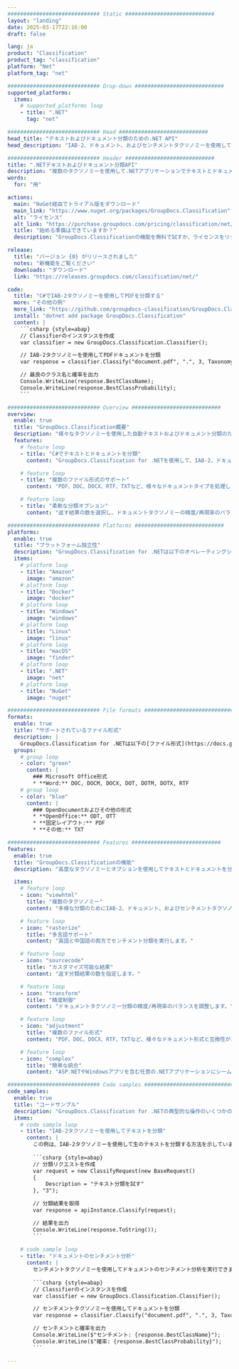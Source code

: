 ```yaml
---
############################# Static ############################
layout: "landing"
date: 2025-03-17T22:16:00
draft: false

lang: ja
product: "Classification"
product_tag: "classification"
platform: "Net"
platform_tag: "net"

############################# Drop-down ############################
supported_platforms:
  items:
    # supported_platforms loop
    - title: ".NET"
      tag: "net"

############################# Head ############################
head_title: "テキストおよびドキュメント分類のための.NET API"
head_description: "IAB-2、ドキュメント、およびセンチメントタクソノミーを使用してテキストおよびドキュメントを分類するためのC# .NET API。PDF、DOC、DOCX、RTF、TXTなど様々な形式のコンテンツを分類します。"

############################# Header ############################
title: ".NETテキストおよびドキュメント分類API"
description: "複数のタクソノミーを使用して.NETアプリケーションでテキストとドキュメントを分類します。"
words:
  for: "用"

actions:
  main: "NuGet経由でトライアル版をダウンロード"
  main_link: "https://www.nuget.org/packages/GroupDocs.Classification"
  alt: "ライセンス"
  alt_link: "https://purchase.groupdocs.com/pricing/classification/net/"
  title: "始める準備はできていますか？"
  description: "GroupDocs.Classificationの機能を無料で試すか、ライセンスをリクエストしてください"

release:
  title: "バージョン {0} がリリースされました"
  notes: "新機能をご覧ください"
  downloads: "ダウンロード"
  link: "https://releases.groupdocs.com/classification/net/"

code:
  title: "C#でIAB-2タクソノミーを使用してPDFを分類する"
  more: "その他の例"
  more_link: "https://github.com/groupdocs-classification/GroupDocs.Classification-for-.NET"
  install: "dotnet add package GroupDocs.Classification"
  content: |
    ```csharp {style=abap}   
    // Classifierのインスタンスを作成
    var classifier = new GroupDocs.Classification.Classifier();

    // IAB-2タクソノミーを使用してPDFドキュメントを分類
    var response = classifier.Classify("document.pdf", ".", 3, Taxonomy.Iab2);

    // 最良のクラス名と確率を出力
    Console.WriteLine(response.BestClassName);
    Console.WriteLine(response.BestClassProbability);
    ```

############################# Overview ############################
overview:
  enable: true
  title: "GroupDocs.Classification概要"
  description: "様々なタクソノミーを使用した自動テキストおよびドキュメント分類のための.NETソリューション。"
  features:
    # feature loop
    - title: "C#でテキストとドキュメントを分類"
      content: "GroupDocs.Classification for .NETを使用して、IAB-2、ドキュメント、およびセンチメントタクソノミーでコンテンツを簡単に分類します。"

    # feature loop
    - title: "複数のファイル形式のサポート"
      content: "PDF、DOC、DOCX、RTF、TXTなど、様々なドキュメントタイプを処理します。"

    # feature loop
    - title: "柔軟な分類オプション"
      content: "返す結果の数を選択し、ドキュメントタクソノミーの精度/再現率のバランスを調整します。"

############################# Platforms ############################
platforms:
  enable: true
  title: "プラットフォーム独立性"
  description: "GroupDocs.Classification for .NETは以下のオペレーティングシステム、フレームワーク、およびパッケージマネージャーをサポートしています"
  items:
    # platform loop
    - title: "Amazon"
      image: "amazon"
    # platform loop
    - title: "Docker"
      image: "docker"
    # platform loop
    - title: "Windows"
      image: "windows"
    # platform loop
    - title: "Linux"
      image: "linux"
    # platform loop
    - title: "macOS"
      image: "finder"
    # platform loop
    - title: ".NET"
      image: "net"
    # platform loop
    - title: "NuGet"
      image: "nuget"

############################# File formats ############################
formats:
  enable: true
  title: "サポートされているファイル形式"
  description: |
    GroupDocs.Classification for .NETは以下の[ファイル形式](https://docs.groupdocs.com/classification/net/supported-document-formats/)での操作をサポートしています。
  groups:
    # group loop
    - color: "green"
      content: |
        ### Microsoft Office形式
        * **Word:** DOC, DOCM, DOCX, DOT, DOTM, DOTX, RTF
    # group loop
    - color: "blue"
      content: |
        ### OpenDocumentおよびその他の形式
        * **OpenOffice:** ODT, OTT
        * **固定レイアウト:** PDF
        * **その他:** TXT

############################# Features ############################
features:
  enable: true
  title: "GroupDocs.Classificationの機能"
  description: "高度なタクソノミーとオプションを使用してテキストとドキュメントを分類します。"

  items:
    # feature loop
    - icon: "viewhtml"
      title: "複数のタクソノミー"
      content: "多様な分類のためにIAB-2、ドキュメント、およびセンチメントタクソノミーをサポートします。"

    # feature loop
    - icon: "rasterize"
      title: "多言語サポート"
      content: "英語と中国語の両方でセンチメント分類を実行します。"

    # feature loop
    - icon: "sourcecode"
      title: "カスタマイズ可能な結果"
      content: "返す分類結果の数を指定します。"

    # feature loop
    - icon: "transform"
      title: "精度制御"
      content: "ドキュメントタクソノミー分類の精度/再現率のバランスを調整します。"

    # feature loop
    - icon: "adjustment"
      title: "複数のファイル形式"
      content: "PDF、DOC、DOCX、RTF、TXTなど、様々なドキュメント形式と互換性があります。"

    # feature loop
    - icon: "complex"
      title: "簡単な統合"
      content: "ASP.NETやWindowsアプリを含む任意の.NETアプリケーションにシームレスに統合します。"

############################# Code samples ############################
code_samples:
  enable: true
  title: "コードサンプル"
  description: "GroupDocs.Classification for .NETの典型的な操作のいくつかの使用例"
  items:
    # code sample loop
    - title: "IAB-2タクソノミーを使用してテキストを分類"
      content: |
        この例は、IAB-2タクソノミーを使用して生のテキストを分類する方法を示しています：
        
        ```csharp {style=abap}
        // 分類リクエストを作成
        var request = new ClassifyRequest(new BaseRequest()
        {
            Description = "テキスト分類を試す"
        }, "3");

        // 分類結果を取得
        var response = apiInstance.Classify(request);

        // 結果を出力
        Console.WriteLine(response.ToString());
        ```
        
    # code sample loop
    - title: "ドキュメントのセンチメント分析"
      content: |
        センチメントタクソノミーを使用してドキュメントのセンチメント分析を実行できます：
        
        ```csharp {style=abap}
        // Classifierのインスタンスを作成
        var classifier = new GroupDocs.Classification.Classifier();

        // センチメントタクソノミーを使用してドキュメントを分類
        var response = classifier.Classify("document.pdf", ".", 3, Taxonomy.Sentiment);

        // センチメントと確率を出力
        Console.WriteLine($"センチメント: {response.BestClassName}");
        Console.WriteLine($"確率: {response.BestClassProbability}");
        ```

---
```

